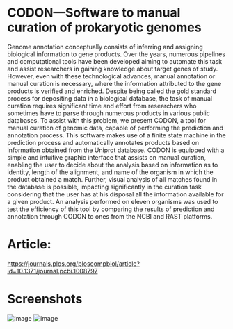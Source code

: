 # CODON—Software to manual curation of prokaryotic genomes
Genome annotation conceptually consists of inferring and assigning biological information to gene products. Over the years, numerous pipelines and computational tools have been developed aiming to automate this task and assist researchers in gaining knowledge about target genes of study. However, even with these technological advances, manual annotation or manual curation is necessary, where the information attributed to the gene products is verified and enriched. Despite being called the gold standard process for depositing data in a biological database, the task of manual curation requires significant time and effort from researchers who sometimes have to parse through numerous products in various public databases. To assist with this problem, we present CODON, a tool for manual curation of genomic data, capable of performing the prediction and annotation process. This software makes use of a finite state machine in the prediction process and automatically annotates products based on information obtained from the Uniprot database. CODON is equipped with a simple and intuitive graphic interface that assists on manual curation, enabling the user to decide about the analysis based on information as to identity, length of the alignment, and name of the organism in which the product obtained a match. Further, visual analysis of all matches found in the database is possible, impacting significantly in the curation task considering that the user has at his disposal all the information available for a given product. An analysis performed on eleven organisms was used to test the efficiency of this tool by comparing the results of prediction and annotation through CODON to ones from the NCBI and RAST platforms.

# Article: 
https://journals.plos.org/ploscompbiol/article?id=10.1371/journal.pcbi.1008797

# Screenshots
![image](https://github.com/allanverasce/codon/assets/25986290/899196bb-e2da-46ba-8ab7-3afaba529c5a)
![image](https://github.com/allanverasce/codon/assets/25986290/15d01f90-65de-4a14-a0c8-2768ffdea0de)

